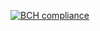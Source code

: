 [![BCH compliance](https://bettercodehub.com/edge/badge/up201504988/LPOO1617-T6G13?token=9bbd36a522f0ba81b07aaf12144a275951ea716d)](https://bettercodehub.com/)
